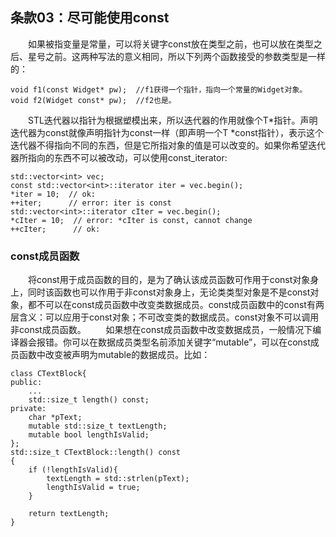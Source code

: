 ## 条款03：尽可能使用const
&emsp;&emsp;如果被指变量是常量，可以将关键字const放在类型之前，也可以放在类型之后、星号之前。这两种写法的意义相同，所以下列两个函数接受的参数类型是一样的：
```language
void f1(const Widget* pw);  //f1获得一个指针，指向一个常量的Widget对象。 
void f2(Widget const* pw);  //f2也是。
```

&emsp;&emsp;STL迭代器以指针为根据塑模出来，所以迭代器的作用就像个T*指针。声明迭代器为const就像声明指针为const一样（即声明一个T *const指针），表示这个迭代器不得指向不同的东西，但是它所指对象的值是可以改变的。如果你希望迭代器所指向的东西不可以被改动，可以使用const_iterator:
```language
std::vector<int> vec;
const std::vector<int>::iterator iter = vec.begin();
*iter = 10;  // ok:
++iter;      // error: iter is const
std::vector<int>::iterator cIter = vec.begin();
*cIter = 10;  // error: *cIter is const, cannot change
++cIter;	  // ok:
```

### const成员函数
&emsp;&emsp;将const用于成员函数的目的，是为了确认该成员函数可作用于const对象身上，同时该函数也可以作用于非const对象身上，无论类类型对象是不是const对象，都不可以在const成员函数中改变类数据成员。const成员函数中的const有两层含义：可以应用于const对象；不可改变类的数据成员。const对象不可以调用非const成员函数。
&emsp;&emsp;如果想在const成员函数中改变数据成员，一般情况下编译器会报错。你可以在数据成员类型名前添加关键字“mutable”，可以在const成员函数中改变被声明为mutable的数据成员。比如：
```language
class CTextBlock{
public:
	...
    std::size_t length() const;
private:
	char *pText;
    mutable std::size_t textLength;
    mutable bool lengthIsValid;
};
std::size_t CTextBlock::length() const
{
	if (!lengthIsValid){
    	textLength = std::strlen(pText);
        lengthIsValid = true;
    }
    
    return textLength;
}
```